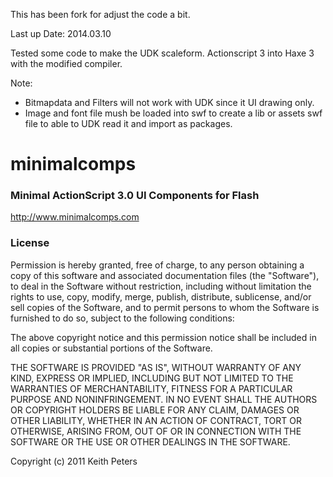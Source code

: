 This has been fork for adjust the code a bit.


Last up Date: 2014.03.10


Tested some code to make the UDK scaleform. Actionscript 3 into Haxe 3 with the modified compiler.

Note:
 * Bitmapdata and Filters will not work with UDK since it UI drawing only.
 * Image and font file mush be loaded into swf to create a lib or assets swf file to able to UDK read it and import as packages.

# minimalcomps
### Minimal ActionScript 3.0 UI Components for Flash
http://www.minimalcomps.com

### License
Permission is hereby granted, free of charge, to any person obtaining a copy
of this software and associated documentation files (the "Software"), to deal
in the Software without restriction, including without limitation the rights
to use, copy, modify, merge, publish, distribute, sublicense, and/or sell
copies of the Software, and to permit persons to whom the Software is
furnished to do so, subject to the following conditions:

The above copyright notice and this permission notice shall be included in
all copies or substantial portions of the Software.

THE SOFTWARE IS PROVIDED "AS IS", WITHOUT WARRANTY OF ANY KIND, EXPRESS OR
IMPLIED, INCLUDING BUT NOT LIMITED TO THE WARRANTIES OF MERCHANTABILITY,
FITNESS FOR A PARTICULAR PURPOSE AND NONINFRINGEMENT. IN NO EVENT SHALL THE
AUTHORS OR COPYRIGHT HOLDERS BE LIABLE FOR ANY CLAIM, DAMAGES OR OTHER
LIABILITY, WHETHER IN AN ACTION OF CONTRACT, TORT OR OTHERWISE, ARISING FROM,
OUT OF OR IN CONNECTION WITH THE SOFTWARE OR THE USE OR OTHER DEALINGS IN
THE SOFTWARE.
 
Copyright (c) 2011 Keith Peters